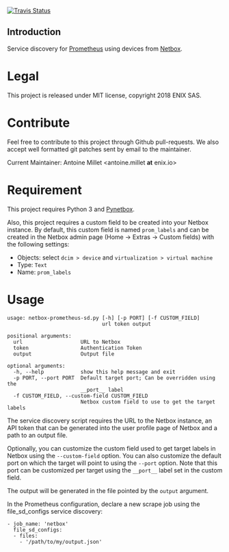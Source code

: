 [![Travis Status](https://travis-ci.org/kollegienet/netbox-prometheus-sd.svg?branch=master)](https://travis-ci.org/kollegienet/netbox-prometheus-sd)

Introduction
------------

Service discovery for [Prometheus](https://prometheus.io/) using devices from [Netbox](https://github.com/digitalocean/netbox).

# Legal

This project is released under MIT license, copyright 2018 ENIX SAS.

# Contribute

Feel free to contribute to this project through Github pull-requests. We also
accept well formatted git patches sent by email to the maintainer.

Current Maintainer: Antoine Millet <antoine.millet __at__ enix.io>

# Requirement

This project requires Python 3 and [Pynetbox](https://github.com/digitalocean/pynetbox/).

Also, this project requires a custom field to be created into your Netbox instance.
By default, this custom field is named `prom_labels` and can be created in the
Netbox admin page (Home -> Extras -> Custom fields) with the following settings:

- Objects: select `dcim > device` and `virtualization > virtual machine`
- Type: `Text`
- Name: `prom_labels`

# Usage

```
usage: netbox-prometheus-sd.py [-h] [-p PORT] [-f CUSTOM_FIELD]
                               url token output

positional arguments:
  url                   URL to Netbox
  token                 Authentication Token
  output                Output file

optional arguments:
  -h, --help            show this help message and exit
  -p PORT, --port PORT  Default target port; Can be overridden using the
                        __port__ label
  -f CUSTOM_FIELD, --custom-field CUSTOM_FIELD
                        Netbox custom field to use to get the target labels
```

The service discovery script requires the URL to the Netbox instance, an
API token that can be generated into the user profile page of Netbox and a path
to an output file.

Optionally, you can customize the custom field used to get target labels in Netbox
using the `--custom-field` option. You can also customize the default port on which
the target will point to using the `--port` option. Note that this port can be customized
per target using the `__port__` label set in the custom field.

The output will be generated in the file pointed by the `output` argument.

In the Prometheus configuration, declare a new scrape job using the file_sd_configs
service discovery:

```
- job_name: 'netbox'
  file_sd_configs:
  - files:
    - '/path/to/my/output.json'
```
